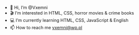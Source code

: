 - 👋 Hi, I’m @Vxemni
- 🎬 I’m interested in HTML, CSS, horror movies & crime books
- 💻 I’m currently learning HTML, CSS, JavaScript & English
- 📫 How to reach me vxemni@wp.pl

<!---
Vxemni/Vxemni is a ✨ special ✨ repository because its `README.md` (this file) appears on your GitHub profile.
You can click the Preview link to take a look at your changes.
--->
